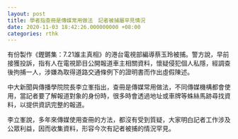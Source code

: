 ```yaml
---
layout: post
title: 學者指查冊是傳媒常用做法　記者被捕屬罕見情況
date: 2020-11-03 18:42:26.000000000 +08:00
categories: rthk
---
```


有份製作《鏗鏘集：7.21誰主真相》的港台電視部編導蔡玉玲被捕。警方說，早前接獲投訴，指有人在電視節目公開報道車主相關資料，懷疑侵犯個人私隱，經調查後拘捕一人，涉嫌為取得道路交通條例下的證明書而作出虛假陳述。

中大新聞與傳播學院院長李立峯指出，查冊是傳媒常用做法，不同傳媒機構都會使用，當記者要了解報道對象的身份時，很多時會透過地址或車牌等蛛絲馬跡尋找資料，以提供資訊完整的報道。

李立峯說，多年來傳媒使用查冊的方法，都沒有受到質疑，大家明白記者工作涉及公眾利益，因而收集資料，形容今次有記者被捕的情況罕見。
